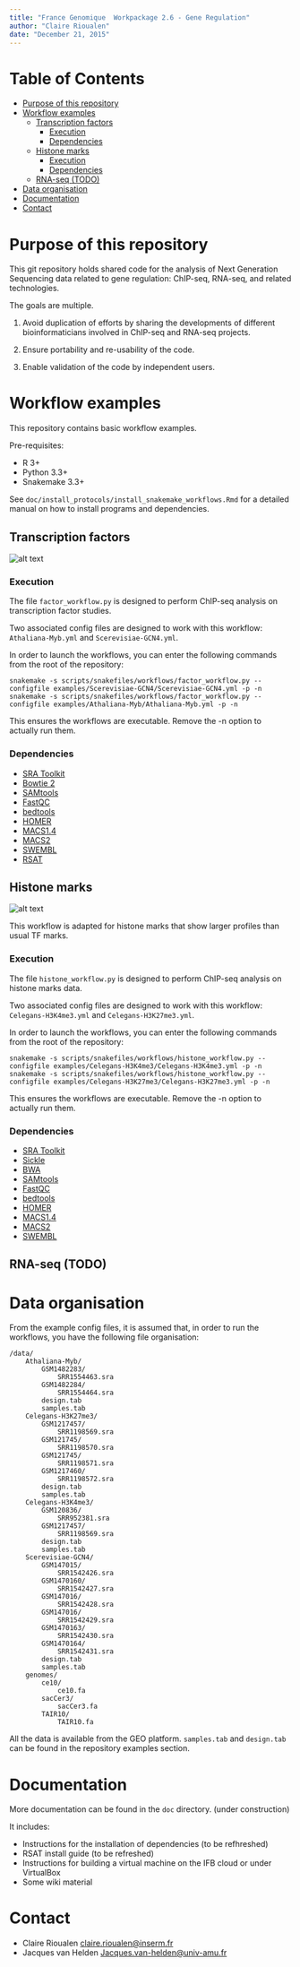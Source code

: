 ```yaml
---
title: "France Genomique  Workpackage 2.6 - Gene Regulation"
author: "Claire Rioualen"
date: "December 21, 2015"
---
```


Table of Contents
=================

  * [Purpose of this repository](#purpose-of-this-repository)
  * [Workflow examples](#workflow-examples)
    * [Transcription factors](#transcription-factors)
      * [Execution](#execution)
      * [Dependencies](#dependencies)
    * [Histone marks](#histone-marks)
      * [Execution](#execution-1)
      * [Dependencies](#dependencies-1)
    * [RNA-seq (TODO)](#rna-seq-todo)
  * [Data organisation](#data-organisation)
  * [Documentation](#documentation)
  * [Contact](#contact)
  
# Purpose of this repository

This git repository holds shared code for the analysis of Next
Generation Sequencing data related to gene regulation: ChIP-seq,
RNA-seq, and related technologies.

The goals are multiple.

1. Avoid duplication of efforts by sharing the developments of
different bioinformaticians involved in ChIP-seq and RNA-seq projects.

2. Ensure portability and re-usability of the code.

3. Enable validation of the code by independent users.

# Workflow examples

This repository contains basic workflow examples. 

Pre-requisites:

* R 3+
* Python 3.3+
* Snakemake 3.3+

See `doc/install_protocols/install_snakemake_workflows.Rmd` for a detailed manual on how to install programs and dependencies.

## Transcription factors

![alt text][factor]

### Execution 

The file `factor_workflow.py` is designed to perform ChIP-seq analysis on transcription factor studies. 

Two associated config files are designed to work with this workflow: `Athaliana-Myb.yml` and `Scerevisiae-GCN4.yml`.

In order to launch the workflows, you can enter the following commands from the root of the repository:

```
snakemake -s scripts/snakefiles/workflows/factor_workflow.py --configfile examples/Scerevisiae-GCN4/Scerevisiae-GCN4.yml -p -n
snakemake -s scripts/snakefiles/workflows/factor_workflow.py --configfile examples/Athaliana-Myb/Athaliana-Myb.yml -p -n
```
This ensures the workflows are executable. Remove the -n option to actually run them. 

### Dependencies

* [SRA Toolkit](http://www.ncbi.nlm.nih.gov/Traces/sra/sra.cgi?view=software)
* [Bowtie 2](http://bowtie-bio.sourceforge.net/)
* [SAMtools](http://samtools.sourceforge.net/)
* [FastQC](http://www.bioinformatics.babraham.ac.uk/projects/fastqc/)
* [bedtools](http://bedtools.readthedocs.org/)
* [HOMER](http://homer.salk.edu/homer/index.html)
* [MACS1.4](http://liulab.dfci.harvard.edu/MACS/index.html)
* [MACS2](https://github.com/taoliu/MACS/)
* [SWEMBL](http://www.ebi.ac.uk/~swilder/SWEMBL/)
* [RSAT](http://rsat.eu/)


## Histone marks

![alt text][histone]

This workflow is adapted for histone marks that show larger profiles than usual TF marks. 

### Execution 

The file `histone_workflow.py` is designed to perform ChIP-seq analysis on histone marks data. 

Two associated config files are designed to work with this workflow: `Celegans-H3K4me3.yml` and `Celegans-H3K27me3.yml`.

In order to launch the workflows, you can enter the following commands from the root of the repository:

```
snakemake -s scripts/snakefiles/workflows/histone_workflow.py --configfile examples/Celegans-H3K4me3/Celegans-H3K4me3.yml -p -n
snakemake -s scripts/snakefiles/workflows/histone_workflow.py --configfile examples/Celegans-H3K27me3/Celegans-H3K27me3.yml -p -n
```
This ensures the workflows are executable. Remove the -n option to actually run them. 

### Dependencies

* [SRA Toolkit](http://www.ncbi.nlm.nih.gov/Traces/sra/sra.cgi?view=software)
* [Sickle](https://github.com/najoshi/sickle)
* [BWA](http://bio-bwa.sourceforge.net/)
* [SAMtools](http://samtools.sourceforge.net/)
* [FastQC](http://www.bioinformatics.babraham.ac.uk/projects/fastqc/)
* [bedtools](http://bedtools.readthedocs.org/)
* [HOMER](http://homer.salk.edu/homer/index.html)
* [MACS1.4](http://liulab.dfci.harvard.edu/MACS/index.html)
* [MACS2](https://github.com/taoliu/MACS/)
* [SWEMBL](http://www.ebi.ac.uk/~swilder/SWEMBL/)

## RNA-seq (TODO)

# Data organisation

From the example config files, it is assumed that, in order to run the workflows, you have the following file organisation:

```
/data/
    Athaliana-Myb/
        GSM1482283/
            SRR1554463.sra
        GSM1482284/
            SRR1554464.sra
        design.tab
        samples.tab
    Celegans-H3K27me3/
        GSM1217457/
            SRR1198569.sra
        GSM121745/
            SRR1198570.sra
        GSM121745/
            SRR1198571.sra
        GSM1217460/
            SRR1198572.sra
        design.tab
        samples.tab
    Celegans-H3K4me3/
        GSM120836/
            SRR952381.sra
        GSM1217457/
            SRR1198569.sra
        design.tab
        samples.tab
    Scerevisiae-GCN4/
        GSM147015/
            SRR1542426.sra
        GSM1470160/
            SRR1542427.sra
        GSM147016/
            SRR1542428.sra
        GSM147016/
            SRR1542429.sra
        GSM1470163/
            SRR1542430.sra
        GSM1470164/
            SRR1542431.sra
        design.tab
        samples.tab
    genomes/
        ce10/
            ce10.fa
        sacCer3/
            sacCer3.fa
        TAIR10/
            TAIR10.fa
```

All the data is available from the GEO platform. `samples.tab` and `design.tab` can be found in the repository examples section. 

# Documentation

More documentation can be found in the `doc` directory. (under construction)

It includes: 

* Instructions for the installation of dependencies (to be refhreshed)
* RSAT install guide (to be refreshed)
* Instructions for building a virtual machine on the IFB cloud or under VirtualBox
* Some wiki material



# Contact

- Claire Rioualen <claire.rioualen@inserm.fr>
- Jacques van Helden <Jacques.van-helden@univ-amu.fr>


[factor]: https://github.com/rioualen/gene-regulation/blob/master/examples/factor.png
[histone]: https://github.com/rioualen/gene-regulation/blob/master/examples/histone.png
